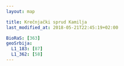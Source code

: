 ```yaml
---
layout: map

title: Krečnjački sprud Kamilja
last_modified_at: 2018-05-21T22:45:19+02:00

BioRaS: [363]
geoSrbija:
  L1_183: [87]
  L1_362: [58]
---
```

